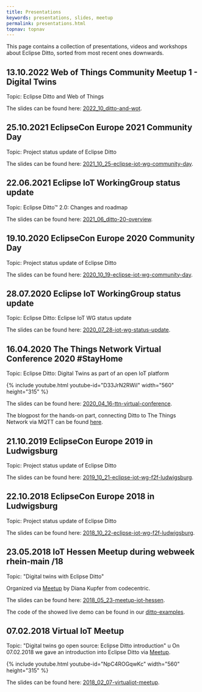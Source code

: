 ```yaml
---
title: Presentations
keywords: presentations, slides, meetup
permalink: presentations.html
topnav: topnav
---
```


This page contains a collection of presentations, videos and workshops about Eclipse Ditto, sorted from most recent ones downwards.

## 13.10.2022 Web of Things Community Meetup 1 - Digital Twins

Topic: Eclipse Ditto and Web of Things

The slides can be found here: [2022_10_ditto-and-wot](slides/2022_10_ditto-and-wot/index.html).


## 25.10.2021 EclipseCon Europe 2021 Community Day

Topic: Project status update of Eclipse Ditto

The slides can be found here: [2021_10_25-eclipse-iot-wg-community-day](slides/2021_10_25-eclipse-iot-wg-community-day/index.html).


## 22.06.2021 Eclipse IoT WorkingGroup status update

Topic: Eclipse Ditto™ 2.0: Changes and roadmap

The slides can be found here: [2021_06_ditto-20-overview](slides/2021_06_ditto-20-overview/index.html).


## 19.10.2020 EclipseCon Europe 2020 Community Day

Topic: Project status update of Eclipse Ditto

The slides can be found here: [2020_10_19-eclipse-iot-wg-community-day](slides/2020_10_19-eclipse-iot-wg-community-day/index.html).


## 28.07.2020 Eclipse IoT WorkingGroup status update

Topic: Eclipse Ditto: Eclipse IoT WG status update

The slides can be found here: [2020_07_28-iot-wg-status-update](slides/2020_07_28-iot-wg-status-update/index.html).


## 16.04.2020 The Things Network Virtual Conference 2020 #StayHome

Topic: Eclipse Ditto: Digital Twins as part of an open IoT platform

{% include youtube.html youtube-id="D33JrN2RWiI" width="560" height="315" %}

The slides can be found here: [2020_04_16-ttn-virtual-conference](slides/2020_04_16-ttn-virtual-conference/index.html).

The blogpost for the hands-on part, connecting Ditto to The Things Network via MQTT can be found 
[here](2020-04-16-connecting-to-ttn-via-mqtt.html).

## 21.10.2019 EclipseCon Europe 2019 in Ludwigsburg

Topic: Project status update of Eclipse Ditto

The slides can be found here: [2019_10_21-eclipse-iot-wg-f2f-ludwigsburg](slides/2019_10_21-eclipse-iot-wg-f2f-ludwigsburg/index.html).


## 22.10.2018 EclipseCon Europe 2018 in Ludwigsburg

Topic: Project status update of Eclipse Ditto

The slides can be found here: [2018_10_22-eclipse-iot-wg-f2f-ludwigsburg](slides/2018_10_22-eclipse-iot-wg-f2f-ludwigsburg/index.html).

## 23.05.2018 IoT Hessen Meetup during webweek rhein-main /18

Topic: "Digital twins with Eclipse Ditto"

Organized via [Meetup](https://www.meetup.com/IoT-Hessen/events/248886802/) by Diana Kupfer from codecentric.

The slides can be found here: [2018_05_23-meetup-iot-hessen](slides/2018_05_23-meetup-iot-hessen/index.html).

The code of the showed live demo can be found in our [ditto-examples](https://github.com/eclipse/ditto-examples/tree/master/octopus-via-hono).

## 07.02.2018 Virtual IoT Meetup

Topic: "Digital twins go open source: Eclipse Ditto introduction"
u
On 07.02.2018 we gave an introduction into Eclipse Ditto via [Meetup](https://www.meetup.com/Virtual-IoT/events/247048104/).

{% include youtube.html youtube-id="NpC4ROGqwKc" width="560" height="315" %}

The slides can be found here: [2018_02_07-virtualiot-meetup](slides/2018_02_07-virtualiot-meetup/index.html).
